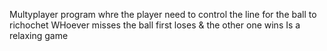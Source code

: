 Multyplayer program whre the player need to control the line for the ball to richochet
WHoever misses the ball first loses & the other one wins
Is a relaxing game

